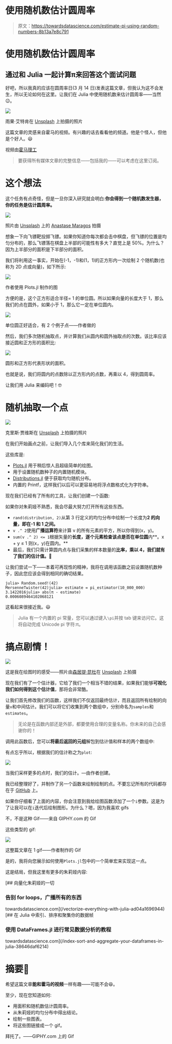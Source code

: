 # 使用随机数估计圆周率

> 原文：<https://towardsdatascience.com/estimate-pi-using-random-numbers-8b13a7e8c791>

# 使用随机数估计圆周率

## 通过和 Julia 一起计算π来回答这个面试问题

好吧，所以我真的应该在圆周率日(3 月 14 日)发表这篇文章，但我认为这不会发生，所以无论如何在这里。让我们在 Julia 中使用随机数来估计圆周率——当然😉。

![](img/2a387a15800cb9c0e4b117d7e584a76f.png)

雨果·艾特肯在 [Unsplash](https://unsplash.com/s/photos/pie?utm_source=unsplash&utm_medium=referral&utm_content=creditCopyText) 上拍摄的照片

这篇文章的灵感来自霍马的视频。有兴趣的话去看看他的频道。他是个怪人，但他是个好人。😃

视频由[霍马理工](https://www.youtube.com/channel/UCV0qA-eDDICsRR9rPcnG7tw)

> 要获得所有媒体文章的完整信息——包括我的——可以考虑在这里订阅。

# 这个想法

这个任务有点奇怪，但是一旦你深入研究就会明白:**你会得到一个随机数发生器，你的任务是估计圆周率。**

![](img/cd798fb2f94fd92361ebb96eb6dae2cc.png)

照片由 [Unsplash](https://unsplash.com/s/photos/dart?utm_source=unsplash&utm_medium=referral&utm_content=creditCopyText) 上的 [Anastase Maragos](https://unsplash.com/@visualsbyroyalz?utm_source=unsplash&utm_medium=referral&utm_content=creditCopyText) 拍摄

想象一下向飞镖靶投掷飞镖。如果你知道你每次都会击中棋盘，但飞镖的位置是均匀分布的，那么飞镖落在棋盘上半部的可能性有多大？直觉上是 50%。为什么？因为上半部分的面积是下半部分的面积。

我们将利用这一事实，开始在(-1，-1)和(1，1)的正方形内一次绘制 2 个随机数(也称为 2D 点或向量)，如下所示:

![](img/fcf20fbb9da288f5fac45a3f1accca55.png)

作者使用 Plots.jl 制作的图

方便的是，这个正方形适合半径= 1 的单位圆。所以如果向量的长度大于 1，那么我们的点在圆外，如果小于 1，那么它一定在单位圆内。

![](img/5a73cce14efc423a2d070ada9befff4e.png)

单位圆正好适合，有 2 个例子点——作者做的

然后，我们多次随机抽取点，并计算我们从圆内和圆外抽取点的次数。该比率应该接近圆和正方形的面积比:

![](img/b17c5edb70a216b96911c0401a74e3af.png)

圆形和正方形代表形状的面积。

也就是说，我们将圆内的点数除以正方形内的点数，再乘以 4，得到圆周率。

让我们用 Julia 来编码吧！🤓

# 随机抽取一个点

![](img/32827178b72798a8221a58d550802b2f.png)

克里斯·贾维斯在 [Unsplash](https://unsplash.com/s/photos/marbles?utm_source=unsplash&utm_medium=referral&utm_content=creditCopyText) 上拍摄的照片

在我们开始画点之前，让我们导入几个库来简化我们的生活。

这些库是:

*   [Plots.jl](https://github.com/JuliaPlots/Plots.jl) 用于稍后惊人且超级简单的绘图。
*   用于设置随机数种子的内置随机模块。
*   [Distributions.jl](https://github.com/JuliaStats/Distributions.jl) 便于获取均匀随机分布。
*   内置的 Printf，这样我们以后可以更容易地将浮点数格式化为字符串。

现在我们已经有了所有的工具，让我们创建一个函数:

如果你对朱莉娅不熟悉，我会尽最大努力打开所有这些东西。

*   `rand(distribution, 2)`从第 3 行定义的均匀分布中绘制一个长度为**2 的向量，即在-1 和 1 之间。**
*   `v .^ 2`使用**广播运算符**来计算 v 的所有元素的平方，所以你得到(x，y)。
*   `sum(v .^ 2) <= 1`根据矢量的**长度，逐个元素检查该点是否在单位圆**内**。x + y ≤ 1 则(x，y)在圆内。**
*   最后，我们只需计算圆内点与我们采集的样本数量的**比率，乘以 4，我们就有了我们的估计值。🎉**

让我们尝试一下——本着可再现性的精神，我将在调用该函数之前设置随机数种子，因此您应该会得到相同的确切结果。

```
julia> Random.seed!(42)
MersenneTwister(42)julia> estimate = pi_estimator(10_000_000)
3.1422016julia> abs(π - estimate)
0.0006089464102068121
```

这看起来很接近我。😃

> Julia 有一个内置的 pi 常量，您可以通过键入`\pi`并按 tab 键来访问它。这将自动完成 Unicode pi 字符:π。

# 搞点剧情！

![](img/ac540d93958f4c7eb54e90bdaa5f4090.png)

这是我在绘图时的感受——照片由[森居提·昆杜](https://unsplash.com/@senjuti?utm_source=unsplash&utm_medium=referral&utm_content=creditCopyText)在 [Unsplash](https://unsplash.com/s/photos/paint?utm_source=unsplash&utm_medium=referral&utm_content=creditCopyText) 上拍摄

现在我们有了一个估计器，它给了我们一个相当不错的结果，如果我们能够**可视化我们如何得到这个估计值**，那将会非常酷。

让我们首先修改我们的函数，这样我们不仅返回最终估计，而且返回所有绘制的向量`v`和中间估计。我们可以将它们收集到两个数组中，分别命名为`samples`和`estimates`。

> 无论是在函数内部还是外部，都要使用合理的变量名称。你未来的自己会感谢你的！

调用此函数后，您可以**将最后返回的元组**解包到估计值和样本的两个数组中:

有点忘乎所以，根据我们的估计称之为`plot`:

![](img/fd379249e13d4d87a2a4985a97d55b88.png)

当我们采样更多的点时，我们的估计。—由作者创建。

我已经整理好了，并制作了另一个函数来绘制绘制的点。不要忘记所有的代码都存在于 [GitHub](https://github.com/niczky12/medium/blob/master/julia/estimate_pi_rand.jl) 上。

如果你仔细看了上面的内容，你会注意到我给绘图函数添加了一个`i`参数。这是为了让我可以在`i`迭代后绘制图形。为什么？嗯，因为我喜欢 gifs

不，不是这种 Gif——来自 GIPHY.com 的 Gif

这些类型的 gif:

![](img/63b303262587bb3ecfddfcc856155172.png)

这整篇文章在 1 gif——作者制作的 Gif

是的，我将向您展示如何使用`Plots.jl`包中的一个简单宏来实现这一点。

这是结局，但我这里有更多的朱莉娅内容:

[](/vectorize-everything-with-julia-ad04a1696944) [## 向量化朱莉娅的一切

### 告别 for loops，广播所有的东西

towardsdatascience.com](/vectorize-everything-with-julia-ad04a1696944) [](/index-sort-and-aggregate-your-dataframes-in-julia-38646daf6214) [## 在 Julia 中索引、排序和聚集你的数据帧

### 使用 DataFrames.jl 进行常见数据分析的教程

towardsdatascience.com](/index-sort-and-aggregate-your-dataframes-in-julia-38646daf6214) 

# 摘要🎉

希望这篇文章**能和霍马的视频**一样有趣——可能不会😆。

至少，现在您知道如何:

*   用面积和随机数估计圆周率。
*   从朱莉娅的均匀分布中得出结论。
*   绘制一些图表。
*   将这些图链接成一个 gif。

拜托了。——GIPHY.com 上的 Gif